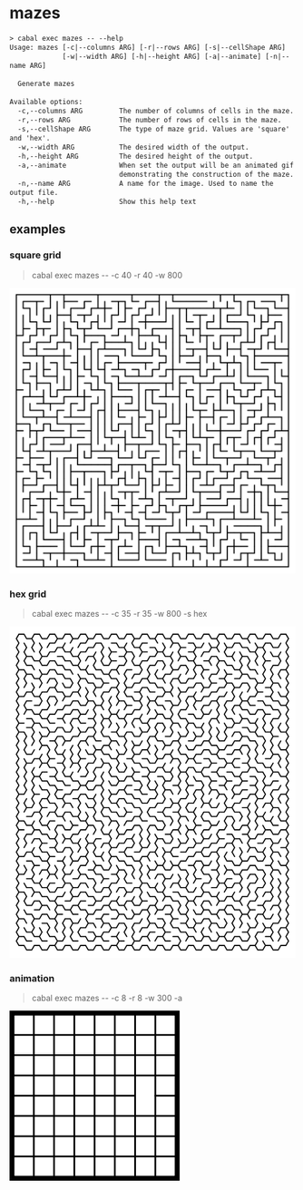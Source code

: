 # mazes

```
> cabal exec mazes -- --help
Usage: mazes [-c|--columns ARG] [-r|--rows ARG] [-s|--cellShape ARG] 
             [-w|--width ARG] [-h|--height ARG] [-a|--animate] [-n|--name ARG]

  Generate mazes

Available options:
  -c,--columns ARG         The number of columns of cells in the maze.
  -r,--rows ARG            The number of rows of cells in the maze.
  -s,--cellShape ARG       The type of maze grid. Values are 'square' and 'hex'.
  -w,--width ARG           The desired width of the output.
  -h,--height ARG          The desired height of the output.
  -a,--animate             When set the output will be an animated gif
                           demonstrating the construction of the maze.
  -n,--name ARG            A name for the image. Used to name the output file.
  -h,--help                Show this help text
```

## examples

### square grid

> cabal exec mazes -- -c 40 -r 40 -w 800

![square maze example](https://github.com/jgraydus/mazes/blob/main/examples/square.svg)

### hex grid

> cabal exec mazes -- -c 35 -r 35 -w 800 -s hex

![hex maze example](https://github.com/jgraydus/mazes/blob/main/examples/hex.svg)

### animation

> cabal exec mazes -- -c 8 -r 8 -w 300 -a

![animation example](https://github.com/jgraydus/mazes/blob/main/examples/animation.gif)

